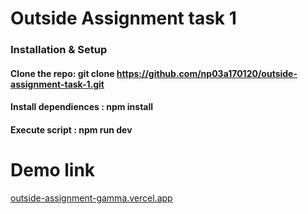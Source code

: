 # Outside Assignment task 1

### Installation & Setup
#### Clone the repo: git clone https://github.com/np03a170120/outside-assignment-task-1.git
#### Install dependiences : npm install
#### Execute script : npm run dev

# Demo link
[outside-assignment-gamma.vercel.app](https://outside-assignment-gamma.vercel.app)

